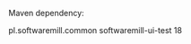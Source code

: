 Maven dependency:

<dependency>
    <groupId>pl.softwaremill.common</groupId>
    <artifactId>softwaremill-ui-test</artifactId>
    <version>18</version>
</dependency>
